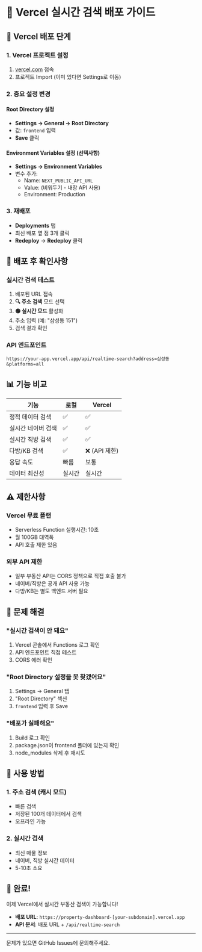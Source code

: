 # 🚀 Vercel 실시간 검색 배포 가이드

## 📝 Vercel 배포 단계

### 1. Vercel 프로젝트 설정
1. [vercel.com](https://vercel.com) 접속
2. 프로젝트 Import (이미 있다면 Settings로 이동)

### 2. 중요 설정 변경

#### Root Directory 설정
- **Settings → General → Root Directory**
- 값: `frontend` 입력
- **Save** 클릭

#### Environment Variables 설정 (선택사항)
- **Settings → Environment Variables**
- 변수 추가:
  - Name: `NEXT_PUBLIC_API_URL`
  - Value: (비워두기 - 내장 API 사용)
  - Environment: Production

### 3. 재배포
- **Deployments** 탭
- 최신 배포 옆 점 3개 클릭
- **Redeploy** → **Redeploy** 클릭

## 🎯 배포 후 확인사항

### 실시간 검색 테스트
1. 배포된 URL 접속
2. **🔍 주소 검색** 모드 선택
3. **🟢 실시간 모드** 활성화
4. 주소 입력 (예: "삼성동 151")
5. 검색 결과 확인

### API 엔드포인트
```
https://your-app.vercel.app/api/realtime-search?address=삼성동&platforms=all
```

## 📊 기능 비교

| 기능 | 로컬 | Vercel |
|------|------|--------|
| 정적 데이터 검색 | ✅ | ✅ |
| 실시간 네이버 검색 | ✅ | ✅ |
| 실시간 직방 검색 | ✅ | ✅ |
| 다방/KB 검색 | ✅ | ❌ (API 제한) |
| 응답 속도 | 빠름 | 보통 |
| 데이터 최신성 | 실시간 | 실시간 |

## ⚠️ 제한사항

### Vercel 무료 플랜
- Serverless Function 실행시간: 10초
- 월 100GB 대역폭
- API 호출 제한 있음

### 외부 API 제한
- 일부 부동산 API는 CORS 정책으로 직접 호출 불가
- 네이버/직방은 공개 API 사용 가능
- 다방/KB는 별도 백엔드 서버 필요

## 🔧 문제 해결

### "실시간 검색이 안 돼요"
1. Vercel 콘솔에서 Functions 로그 확인
2. API 엔드포인트 직접 테스트
3. CORS 에러 확인

### "Root Directory 설정을 못 찾겠어요"
1. Settings → General 탭
2. "Root Directory" 섹션
3. `frontend` 입력 후 Save

### "배포가 실패해요"
1. Build 로그 확인
2. package.json이 frontend 폴더에 있는지 확인
3. node_modules 삭제 후 재시도

## 📱 사용 방법

### 1. 주소 검색 (캐시 모드)
- 빠른 검색
- 저장된 100개 데이터에서 검색
- 오프라인 가능

### 2. 실시간 검색
- 최신 매물 정보
- 네이버, 직방 실시간 데이터
- 5-10초 소요

## 🎉 완료!

이제 Vercel에서 실시간 부동산 검색이 가능합니다!

- **배포 URL**: `https://property-dashboard-[your-subdomain].vercel.app`
- **API 문서**: 배포 URL + `/api/realtime-search`

---

문제가 있으면 GitHub Issues에 문의해주세요.